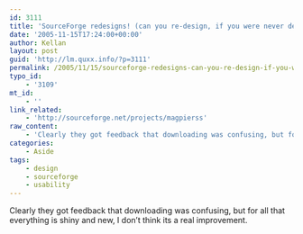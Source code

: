 ```yaml
---
id: 3111
title: 'SourceForge redesigns! (can you re-design, if you were never designed?)'
date: '2005-11-15T17:24:00+00:00'
author: Kellan
layout: post
guid: 'http://lm.quxx.info/?p=3111'
permalink: /2005/11/15/sourceforge-redesigns-can-you-re-design-if-you-were-never-designed/
typo_id:
    - '3109'
mt_id:
    - ''
link_related:
    - 'http://sourceforge.net/projects/magpierss'
raw_content:
    - 'Clearly they got feedback that downloading was confusing, but for all that everything is shiny and new, I don\''t think its a real improvement.'
categories:
    - Aside
tags:
    - design
    - sourceforge
    - usability
---
```


Clearly they got feedback that downloading was confusing, but for all that everything is shiny and new, I don’t think its a real improvement.
